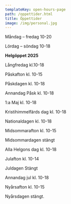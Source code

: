 ```yaml
---
templateKey: open-hours-page
path: /oppettider.html
title: Öppettider
image: /img/personal.jpg
---
```

Måndag – fredag 10-20

Lördag – söndag 10-18



**Helgöppet 2025**

L﻿ångfredag kl.10-18

P﻿åskafton kl. 10-15

P﻿åskdagen kl. 10-18

A﻿nnandag Påsk kl. 10-18

1﻿:a Maj kl. 10-18

K﻿ristihimmelfärds dag kl. 10-18

N﻿ationaldagen kl. 10-18

M﻿idsommarafton kl. 10-15

M﻿idsommardagen stängt

Alla Helgons dag kl. 10-18

Julafton kl. 10-14

Juldagen Stängt

Annandag jul kl. 10-18

Nyårsafton kl. 10-15

Nyårsdagen stängt.